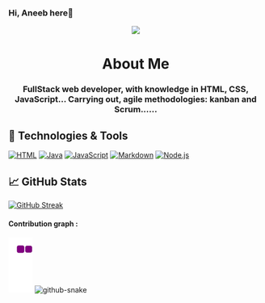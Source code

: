 ### Hi, Aneeb here👋

<div align="center">
    <img src="https://media.giphy.com/media/CuuSHzuc0O166MRfjt/giphy.gif"/>
    <h1 align="center">About Me </h1>
    <h3 align="center">FullStack web developer, with knowledge in HTML, CSS, JavaScript... Carrying out, agile methodologies: kanban and Scrum......
</div>
  
 ## 🔧 Technologies & Tools
<div align="left">

   <div>
    <a href="https://github.com/search?q=user%3ADenverCoder1+language%3Ahtml"><img alt="HTML" src="https://img.shields.io/badge/HTML-E34F26.svg?logo=html5&logoColor=white"></a>
      <a href="https://github.com/search?q=user%3ADenverCoder1+language%3Ajava"><img alt="Java" src="https://custom-icon-badges.demolab.com/badge/Java-007396.svg?logo=java&logoColor=white"></a>
      <a href="https://github.com/search?q=user%3ADenverCoder1+language%3Ajavascript"><img alt="JavaScript" src="https://img.shields.io/badge/JavaScript-F7DF1E.svg?logo=javascript&logoColor=black"></a>
     <a href="https://github.com/search?q=user%3ADenverCoder1+language%3Amarkdown"><img alt="Markdown" src="https://img.shields.io/badge/Markdown-000000.svg?logo=markdown&logoColor=white"></a>
      <a href="https://github.com/search?q=user%3ADenverCoder1+language%3Ajavascript"><img alt="Node.js" src="https://img.shields.io/badge/Node.js-43853D.svg?logo=node.js&logoColor=white"></a>

  ## &#x1f4c8; GitHub Stats
     
[![GitHub Streak](http://github-readme-streak-stats.herokuapp.com?user=Aneebch)](https://git.io/streak-stats)

<h4>Contribution graph :</h4> 
  
 ![snake gif](https://github.com/Aneebch/Aneebch/blob/output/github-contribution-grid-snake.gif)
<picture>
  <source media="(prefers-color-scheme: dark)" srcset="github-snake-dark.svg" />
  <source media="(prefers-color-scheme: light)" srcset="github-snake.svg" />
  <img alt="github-snake" src="github-snake.svg" />
</picture>
